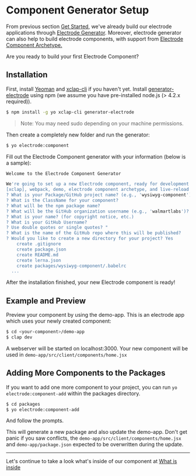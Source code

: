# Component Generator Setup

From previous section [Get Started](/chapter1/quick-start/get-started.md), we've already build our electrode applications through [Electrode Generator](https://github.com/electrode-io/electrode/tree/master/packages/generator-electrode). Moreover, electrode generator can also help to build electrode components, with support from [Electrode Component Archetype.](https://github.com/electrode-io/electrode/tree/master/packages/electrode-archetype-react-component)

Are you ready to build your first Electrode Component?

## Installation

First, install [Yeoman](http://yeoman.io/) and [xclap-cli](https://www.npmjs.com/package/xclap-cli) if you haven't yet. Install  [generator-electrode](https://github.com/electrode-io/electrode/tree/master/packages/generator-electrode) using npm (we assume you have pre-installed node.js (> 4.2.x required)).

```bash
$ npm install -g yo xclap-cli generator-electrode
```

> Note: You may need sudo depending on your machine permissions.

Then create a completely new folder and run the generator:

```bash
$ yo electrode:component
```

Fill out the Electrode Component generator with your information (below is a sample):

```bash
Welcome to the Electrode Component Generator

We're going to set up a new Electrode component, ready for development with
[xclap], webpack, demo, electrode component archetype, and live-reload
? What is your Package/GitHub project name? (e.g., 'wysiwyg-component') your-component
? What is the ClassName for your component?
? What will be the npm package name?
? What will be the GitHub organization username (e.g., 'walmartlabs')?
? What is your name? (for copyright notice, etc.)
? What is your GitHub Username?
? Use double quotes or single quotes? "
? What is the name of the GitHub repo where this will be published?
? Would you like to create a new directory for your project? Yes
    create .gitignore
    create package.json
    create README.md
    create lerna.json
    create packages/wysiwyg-component/.babelrc
  ...
```

After the installation finished, your new Electrode component is ready!

## Example and Preview

Preview your component by using the demo-app. This is an electrode app which uses your newly created component:

```bash
$ cd <your-component>/demo-app
$ clap dev
```

A webserver will be started on localhost:3000. Your new component will be used in `demo-app/src/client/components/home.jsx`

## Adding More Components to the Packages

If you want to add one more component to your project, you can run `yo electrode:component-add` within the packages directory.

```bash
$ cd packages
$ yo electrode:component-add
```

And follow the prompts.

This will generate a new package and also update the demo-app. Don't get panic if you saw conflicts, the `demo-app/src/client/components/home.jsx` and `demo-app/package.json` expected to be overwritten during the update.

<hr>

Let's continue to take a look what's inside of our component at [What is inside](/chapter1/intermediate/create-a-electrode-component/what-is-inside.md)
